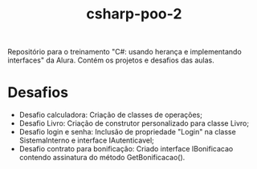 <h1 align="center">csharp-poo-2</h1>

<br/>

Repositório para o treinamento "C#: usando herança e implementando interfaces" da Alura. Contém os projetos e desafios das aulas.

# Desafios

- Desafio calculadora: Criação de classes de operações;
- Desafio Livro: Criação de construtor personalizado para classe Livro;
- Desafio login e senha: Inclusão de propriedade "Login" na classe SistemaInterno e interface IAutenticavel;
- Desafio contrato para bonificação: Criado interface IBonificacao contendo assinatura do método GetBonificacao().
